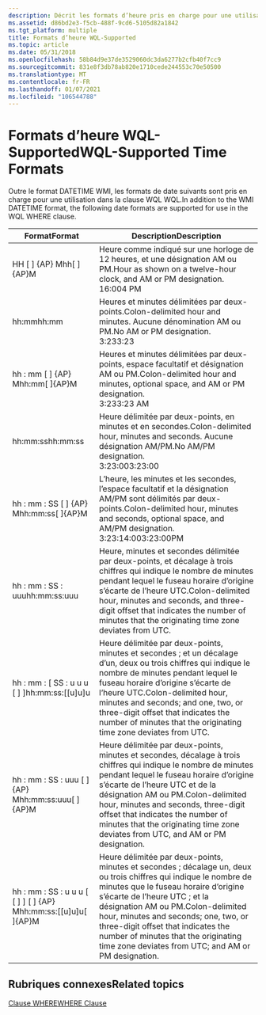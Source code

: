 ```yaml
---
description: Décrit les formats d’heure pris en charge pour une utilisation dans la clause WHERE WQL.
ms.assetid: d86bd2e3-f5cb-488f-9cd6-5105d82a1842
ms.tgt_platform: multiple
title: Formats d’heure WQL-Supported
ms.topic: article
ms.date: 05/31/2018
ms.openlocfilehash: 58b84d9e37de3529060dc3da6277b2cfb40f7cc9
ms.sourcegitcommit: 831e8f3db78ab820e1710cede244553c70e50500
ms.translationtype: MT
ms.contentlocale: fr-FR
ms.lasthandoff: 01/07/2021
ms.locfileid: "106544788"
---
```

# <a name="wql-supported-time-formats"></a><span data-ttu-id="94852-103">Formats d’heure WQL-Supported</span><span class="sxs-lookup"><span data-stu-id="94852-103">WQL-Supported Time Formats</span></span>

<span data-ttu-id="94852-104">Outre le format DATETIME WMI, les formats de date suivants sont pris en charge pour une utilisation dans la clause WQL WQL.</span><span class="sxs-lookup"><span data-stu-id="94852-104">In addition to the WMI DATETIME format, the following date formats are supported for use in the WQL WHERE clause.</span></span>



| <span data-ttu-id="94852-105">Format</span><span class="sxs-lookup"><span data-stu-id="94852-105">Format</span></span>                                    | <span data-ttu-id="94852-106">Description</span><span class="sxs-lookup"><span data-stu-id="94852-106">Description</span></span>                                                                                                                                                                                            |
|-------------------------------------------|--------------------------------------------------------------------------------------------------------------------------------------------------------------------------------------------------------|
| <span data-ttu-id="94852-107">HH \[ \] {AP} M</span><span class="sxs-lookup"><span data-stu-id="94852-107">hh\[ \]{AP}M</span></span><br/>                   | <span data-ttu-id="94852-108">Heure comme indiqué sur une horloge de 12 heures, et une désignation AM ou PM.</span><span class="sxs-lookup"><span data-stu-id="94852-108">Hour as shown on a twelve-hour clock, and AM or PM designation.</span></span><br/> <span data-ttu-id="94852-109">16:00</span><span class="sxs-lookup"><span data-stu-id="94852-109">4 PM</span></span><br/>                                                                                                             |
| <span data-ttu-id="94852-110">hh:mm</span><span class="sxs-lookup"><span data-stu-id="94852-110">hh:mm</span></span><br/>                          | <span data-ttu-id="94852-111">Heures et minutes délimitées par deux-points.</span><span class="sxs-lookup"><span data-stu-id="94852-111">Colon-delimited hour and minutes.</span></span> <span data-ttu-id="94852-112">Aucune dénomination AM ou PM.</span><span class="sxs-lookup"><span data-stu-id="94852-112">No AM or PM designation.</span></span><br/> <span data-ttu-id="94852-113">3:23</span><span class="sxs-lookup"><span data-stu-id="94852-113">3:23</span></span><br/>                                                                                                                  |
| <span data-ttu-id="94852-114">hh : mm \[ \] {AP} M</span><span class="sxs-lookup"><span data-stu-id="94852-114">hh:mm\[ \]{AP}M</span></span><br/>                | <span data-ttu-id="94852-115">Heures et minutes délimitées par deux-points, espace facultatif et désignation AM ou PM.</span><span class="sxs-lookup"><span data-stu-id="94852-115">Colon-delimited hour and minutes, optional space, and AM or PM designation.</span></span><br/> <span data-ttu-id="94852-116">3:23</span><span class="sxs-lookup"><span data-stu-id="94852-116">3:23 AM</span></span><br/>                                                                                              |
| <span data-ttu-id="94852-117">hh:mm:ss</span><span class="sxs-lookup"><span data-stu-id="94852-117">hh:mm:ss</span></span><br/>                       | <span data-ttu-id="94852-118">Heure délimitée par deux-points, en minutes et en secondes.</span><span class="sxs-lookup"><span data-stu-id="94852-118">Colon-delimited hour, minutes and seconds.</span></span> <span data-ttu-id="94852-119">Aucune désignation AM/PM.</span><span class="sxs-lookup"><span data-stu-id="94852-119">No AM/PM designation.</span></span><br/> <span data-ttu-id="94852-120">3:23:00</span><span class="sxs-lookup"><span data-stu-id="94852-120">3:23:00</span></span><br/>                                                                                                         |
| <span data-ttu-id="94852-121">hh : mm : SS \[ \] {AP} M</span><span class="sxs-lookup"><span data-stu-id="94852-121">hh:mm:ss\[ \]{AP}M</span></span><br/>             | <span data-ttu-id="94852-122">L’heure, les minutes et les secondes, l’espace facultatif et la désignation AM/PM sont délimités par deux-points.</span><span class="sxs-lookup"><span data-stu-id="94852-122">Colon-delimited hour, minutes and seconds, optional space, and AM/PM designation.</span></span><br/> <span data-ttu-id="94852-123">3:23:14:00</span><span class="sxs-lookup"><span data-stu-id="94852-123">3:23:00PM</span></span><br/>                                                                                      |
| <span data-ttu-id="94852-124">hh : mm : SS : uuu</span><span class="sxs-lookup"><span data-stu-id="94852-124">hh:mm:ss:uuu</span></span><br/>                   | <span data-ttu-id="94852-125">Heure, minutes et secondes délimitée par deux-points, et décalage à trois chiffres qui indique le nombre de minutes pendant lequel le fuseau horaire d’origine s’écarte de l’heure UTC.</span><span class="sxs-lookup"><span data-stu-id="94852-125">Colon-delimited hour, minutes and seconds, and three-digit offset that indicates the number of minutes that the originating time zone deviates from UTC.</span></span><br/>                                    |
| <span data-ttu-id="94852-126">hh : mm : \[ SS : u u u \[ \] \]</span><span class="sxs-lookup"><span data-stu-id="94852-126">hh:mm:ss:\[\[u\]u\]u</span></span><br/>           | <span data-ttu-id="94852-127">Heure délimitée par deux-points, minutes et secondes ; et un décalage d’un, deux ou trois chiffres qui indique le nombre de minutes pendant lequel le fuseau horaire d’origine s’écarte de l’heure UTC.</span><span class="sxs-lookup"><span data-stu-id="94852-127">Colon-delimited hour, minutes and seconds; and one, two, or three-digit offset that indicates the number of minutes that the originating time zone deviates from UTC.</span></span><br/>                       |
| <span data-ttu-id="94852-128">hh : mm : SS : uuu \[ \] {AP} M</span><span class="sxs-lookup"><span data-stu-id="94852-128">hh:mm:ss:uuu\[ \]{AP}M</span></span><br/>         | <span data-ttu-id="94852-129">Heure délimitée par deux-points, minutes et secondes, décalage à trois chiffres qui indique le nombre de minutes pendant lequel le fuseau horaire d’origine s’écarte de l’heure UTC et de la désignation AM ou PM.</span><span class="sxs-lookup"><span data-stu-id="94852-129">Colon-delimited hour, minutes and seconds, three-digit offset that indicates the number of minutes that the originating time zone deviates from UTC, and AM or PM designation.</span></span><br/>              |
| <span data-ttu-id="94852-130">hh : mm : SS : u u u \[ \[ \] \] \[ \] {AP} M</span><span class="sxs-lookup"><span data-stu-id="94852-130">hh:mm:ss:\[\[u\]u\]u\[ \]{AP}M</span></span><br/> | <span data-ttu-id="94852-131">Heure délimitée par deux-points, minutes et secondes ; décalage un, deux ou trois chiffres qui indique le nombre de minutes que le fuseau horaire d’origine s’écarte de l’heure UTC ; et la désignation AM ou PM.</span><span class="sxs-lookup"><span data-stu-id="94852-131">Colon-delimited hour, minutes and seconds; one, two, or three-digit offset that indicates the number of minutes that the originating time zone deviates from UTC; and AM or PM designation.</span></span><br/> |



 

## <a name="related-topics"></a><span data-ttu-id="94852-132">Rubriques connexes</span><span class="sxs-lookup"><span data-stu-id="94852-132">Related topics</span></span>

<dl> <dt>

[<span data-ttu-id="94852-133">Clause WHERE</span><span class="sxs-lookup"><span data-stu-id="94852-133">WHERE Clause</span></span>](where-clause.md)
</dt> </dl>

 

 




